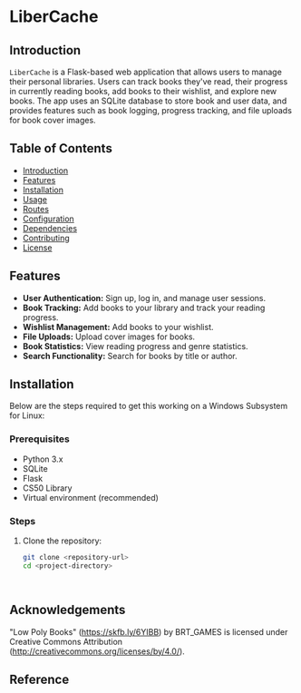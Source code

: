 # LiberCache
<!-- put in a picture or logo -->

## Introduction
`LiberCache` is a Flask-based web application that allows users to manage their personal libraries. Users can track books they've read, their progress in currently reading books, add books to their wishlist, and explore new books. The app uses an SQLite database to store book and user data, and provides features such as book logging, progress tracking, and file uploads for book cover images.

## Table of Contents
- [Introduction](#introduction)
- [Features](#features)
- [Installation](#installation)
- [Usage](#usage)
- [Routes](#routes)
- [Configuration](#configuration)
- [Dependencies](#dependencies)
- [Contributing](#contributing)
- [License](#license)

## Features
- **User Authentication:** Sign up, log in, and manage user sessions.
- **Book Tracking:** Add books to your library and track your reading progress.
- **Wishlist Management:** Add books to your wishlist.
- **File Uploads:** Upload cover images for books.
- **Book Statistics:** View reading progress and genre statistics.
- **Search Functionality:** Search for books by title or author.

## Installation
Below are the steps required to get this working on a Windows Subsystem for Linux:

### Prerequisites
- Python 3.x
- SQLite
- Flask
- CS50 Library
- Virtual environment (recommended)

### Steps
1. Clone the repository:
   ```bash
   git clone <repository-url>
   cd <project-directory>




<!-- installation and usage -->
## Acknowledgements
"Low Poly Books" (https://skfb.ly/6YIBB) by BRT_GAMES is licensed under Creative Commons Attribution (http://creativecommons.org/licenses/by/4.0/).
## Reference
